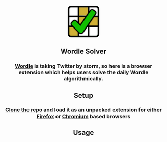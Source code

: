 <br />
<div align="center">
    <a href="https://github.com/anonymousaaardvark/wordle_solver">
        <img src="chrome/images/icon-128.png" alt="Logo" width="100" height="100">
    </a>
    <h2 align="center">Wordle Solver</h2>
    <h3 align="center">
        <a href="https://www.powerlanguage.co.uk/wordle/">Wordle</a>  is taking Twitter by storm, so here is a browser extension which helps users solve the daily Wordle algorithmically. 
    </h3>
</div>
<h2 align="center">Setup</h2>
<h3 align="center"> <a href="https://github.com/AnonymousAAArdvark/wordle_solver/archive/refs/heads/main.zip">Clone the repo</a>  and load it as an unpacked extension for either <a href="https://developer.mozilla.org/en-US/docs/Mozilla/Add-ons/WebExtensions/Your_first_WebExtension">Firefox</a> or <a href="https://developer.chrome.com/docs/extensions/mv3/getstarted/">Chromium</a> based browsers</h3>
<h2 align="center">Usage</h2>

